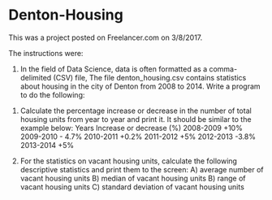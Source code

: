 # Denton-Housing

This was a project posted on Freelancer.com on 3/8/2017.

The instructions were:

1. In the field of Data Science, data is often formatted as a comma-delimited (CSV) file, The file denton_housing.csv contains statistics about housing in the city of Denton from 2008 to 2014. Write a program to do the following:
1) Calculate the percentage increase or decrease in the number of total housing units from year to year and print it. It should be similar to the example below:
Years     	Increase or decrease (%)
2008-2009	+10%
2009-2010	- 4.7%
2010-2011	+0.2%
2011-2012	+5%
2012-2013	-3.8%
2013-2014 	+5%

2) For the statistics on vacant housing units, calculate the following descriptive statistics and print them to the screen:
A) average number of vacant housing units
B) median of vacant housing units
B) range of vacant housing units 
C) standard deviation of vacant housing units

